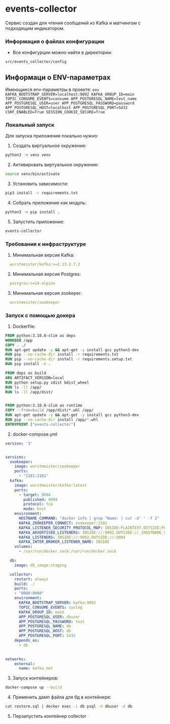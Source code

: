 # events-collector

Сервис создан для чтения сообщений из Kafka и матчингом с подходящим индикатором.

### Информация о файлах конфигурации

- Все конфигурции можно найти в директории:
```
src/events_collector/config
```

## Информаци о ENV-параметрах
Имеющиеся env-параметры в проекте:
    ```env
    KAFKA_BOOTSTRAP_SERVER=localhost:9092
    KAFKA_GROUP_ID=main
    TOPIC_CONSUME_EVENTS=consume
    APP_POSTGRESQL_NAME=test_name
    APP_POSTGRESQL_USER=user
    APP_POSTGRESQL_PASSWORD=password
    APP_POSTGRESQL_HOST=localhost
    APP_POSTGRESQL_PORT=5432
    CSRF_ENABLED=True
    SESSION_COOKIE_SECURE=True
    ```

### Локальный запуск

Для запуска приложения локально нужно:

1. Создать виртуальное окружение:
```bash
python3 -m venv venv
```

2. Активировать виртуальное окружение:
```bash
source venv/bin/activate
```

3. Установить зависимости:
```bash
pip3 install -r requirements.txt
```

4. Собрать приложение как модуль:
```bash
python3 -m pip install .
```

5. Запустить приложение:
```bash
events-collector
```

### Требования к инфраструктуре
1. Минимальная версия Kafka:
  ```yaml
    wurstmeister/kafka:>=2.13-2.7.2
  ```
2. Минимальная версия Postgres:
  ```yaml
    postgres:>=14-alpine
  ```
3. Минимальная версия zookeper:
  ```yaml
    wurstmeister/zookeeper
  ```

### Запуск с помощью докера
1. Dockerfile:
```dockerfile
FROM python:3.10.8-slim as deps
WORKDIR /app
COPY . ./
RUN apt-get update -y && apt-get -y install gcc python3-dev
RUN pip --no-cache-dir install -r requirements.txt 
RUN pip --no-cache-dir install -r requirements.setup.txt 
RUN pip install -e .

FROM deps as build
ARG ARTIFACT_VERSION=local
RUN python setup.py sdist bdist_wheel
RUN ls -ll /app/
RUN ls -ll /app/dist/


FROM python:3.10.8-slim as runtime
COPY --from=build /app/dist/*.whl /app/
RUN apt-get update -y && apt-get -y install gcc python3-dev
RUN pip --no-cache-dir install /app/*.whl
ENTRYPOINT ["events-collector"]
```

2. docker-compose.yml
```yaml
version: '3'


services:
  zookeeper:
    image: wurstmeister/zookeeper
    ports:
      - "2181:2181"
  kafka:
    image: wurstmeister/kafka:latest
    ports:
      - target: 9094
        published: 9094
        protocol: tcp
        mode: host
    environment:
      HOSTNAME_COMMAND: "docker info | grep ^Name: | cut -d' ' -f 2"
      KAFKA_ZOOKEEPER_CONNECT: zookeeper:2181
      KAFKA_LISTENER_SECURITY_PROTOCOL_MAP: INSIDE:PLAINTEXT,OUTSIDE:PLAINTEXT
      KAFKA_ADVERTISED_LISTENERS: INSIDE://:9092,OUTSIDE://_{HOSTNAME_COMMAND}:9094
      KAFKA_LISTENERS: INSIDE://:9092,OUTSIDE://:9094
      KAFKA_INTER_BROKER_LISTENER_NAME: INSIDE
    volumes:
      - /var/run/docker.sock:/var/run/docker.sock

  db:
    image: db_image:staging

  collector:
    restart: always
    build: ./
    ports:
    - "8080:8080"
    environment:
      KAFKA_BOOTSTRAP_SERVER: kafka:9092
      TOPIC_CONSUME_EVENTS: syslog
      KAFKA_GROUP_ID: main
      APP_POSTGRESQL_USER: dbuser
      APP_POSTGRESQL_PASSWORD: test
      APP_POSTGRESQL_NAME: db
      APP_POSTGRESQL_HOST: db
      APP_POSTGRESQL_PORT: 5432
    depends_on:
      - db

 
networks:
    external:
      name: kafka_net
```

3. Запуск контейнеров:
```bash
docker-compose up --build
```

4. Применить дамп файла для бд в контейнере:
```bash
cat restore.sql | docker exec -i db psql -U dbuser -d db
```

5. Перзапустить контейнер collector
